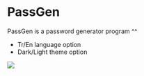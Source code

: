 # PassGen
PassGen is a password generator program ^^

- Tr/En language option
- Dark/Light theme option

![](https://github.com/[emircandkmn]/[PassGen]/blob/[main]/PassGen.gif?raw=true)
